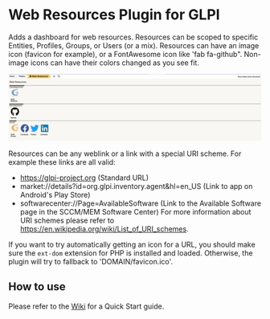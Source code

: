 # Web Resources Plugin for GLPI

Adds a dashboard for web resources.
Resources can be scoped to specific Entities, Profiles, Groups, or Users (or a mix).
Resources can have an image icon (favicon for example), or a FontAwesome icon like 'fab fa-github".
Non-image icons can have their colors changed as you see fit.

![Dashboard](https://raw.githubusercontent.com/cconard96/glpi-webresources-plugin/master/screenshots/Dashboard.png)

Resources can be any weblink or a link with a special URI scheme. For example these links are all valid:
 - https://glpi-project.org (Standard URL)
 - market://details?id=org.glpi.inventory.agent&hl=en_US (Link to app on Android's Play Store)
 - softwarecenter://Page=AvailableSoftware (Link to the Available Software page in the SCCM/MEM Software Center)
For more information about URI schemes please refer to https://en.wikipedia.org/wiki/List_of_URI_schemes.

If you want to try automatically getting an icon for a URL, you should make sure the `ext-dom` extension for PHP is installed and loaded. Otherwise, the plugin will try to fallback to 'DOMAIN/favicon.ico'.
## How to use
Please refer to the [Wiki](https://github.com/cconard96/glpi-webresources-plugin/wiki/Quick-Start) for a Quick Start guide.